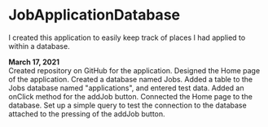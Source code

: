 # JobApplicationDatabase
I created this application to easily keep track of places I had applied to within a database.

<b>March 17, 2021</b><br/>
  Created repository on GitHub for the application.
  Designed the Home page of the application.
  Created a database named Jobs.
  Added a table to the Jobs database named "applications", and entered test data.
  Added an onClick method for the addJob button.
  Connected the Home page to the database.
  Set up a simple query to test the connection to the database attached to the pressing of the addJob button.
